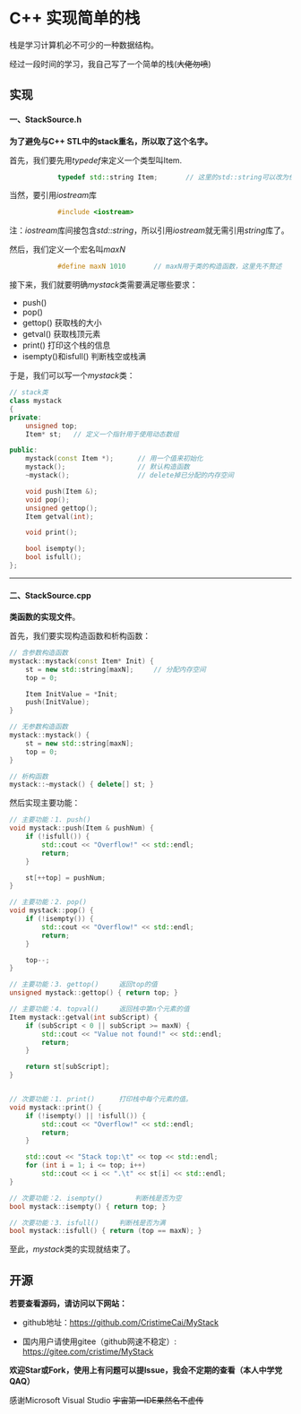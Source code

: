 
# C++ 实现简单的栈

栈是学习计算机必不可少的一种数据结构。

经过一段时间的学习，我自己写了一个简单的栈(<del>大佬勿喷</del>)



## 实现

#### 一、StackSource.h

**为了避免与C++ STL中的stack重名，所以取了这个名字。**

首先，我们要先用*typedef*来定义一个类型叫Item.

```c++
            typedef std::string Item;		// 这里的std::string可以改为任何你想改成的类型（甚至是自定义的类）
```

当然，要引用*iostream*库

```c++
            #include <iostream>
```

注：*iostream*库间接包含*std::string*，所以引用*iostream*就无需引用*string*库了。

然后，我们定义一个宏名叫*maxN*

```c++
            #define maxN 1010		// maxN用于类的构造函数，这里先不赘述
```

接下来，我们就要明确*mystack*类需要满足哪些要求：

* push()
* pop()
* gettop()  获取栈的大小
* getval()  获取栈顶元素
* print() 打印这个栈的信息
* isempty()和isfull()  判断栈空或栈满

于是，我们可以写一个*mystack*类：

```c++
// stack类
class mystack
{
private:
	unsigned top;
	Item* st;	// 定义一个指针用于使用动态数组

public:
	mystack(const Item *);		// 用一个值来初始化
	mystack();					// 默认构造函数
	~mystack();					// delete掉已分配的内存空间

	void push(Item &);
	void pop();
	unsigned gettop();
	Item getval(int);

	void print();

	bool isempty();
	bool isfull();
};
```

------

#### 二、StackSource.cpp

**类函数的实现文件**。

首先，我们要实现构造函数和析构函数：

```c++
// 含参数构造函数
mystack::mystack(const Item* Init) {
	st = new std::string[maxN];		// 分配内存空间
	top = 0;

	Item InitValue = *Init;
	push(InitValue);
}

// 无参数构造函数
mystack::mystack() {
	st = new std::string[maxN];
	top = 0;
}

// 析构函数
mystack::~mystack() { delete[] st; }
```

然后实现主要功能：

```c++
// 主要功能：1. push()
void mystack::push(Item & pushNum) {
	if (!isfull()) {
		std::cout << "Overflow!" << std::endl;
		return;
	}

	st[++top] = pushNum;
}

// 主要功能：2. pop()
void mystack::pop() {
	if (!isempty()) {
		std::cout << "Overflow!" << std::endl;
		return;
	}

	top--;
}

// 主要功能：3. gettop()		返回top的值
unsigned mystack::gettop() { return top; }

// 主要功能：4. topval()		返回栈中第n个元素的值
Item mystack::getval(int subScript) {
	if (subScript < 0 || subScript >= maxN) {
		std::cout << "Value not found!" << std::endl;
		return;
	}

	return st[subScript];
}


// 次要功能：1. print()		打印栈中每个元素的值。
void mystack::print() {
	if (!isempty() || !isfull()) {
		std::cout << "Overflow!" << std::endl;
		return;
	}

	std::cout << "Stack top:\t" << top << std::endl;
	for (int i = 1; i <= top; i++)
		std::cout << i << ".\t" << st[i] << std::endl;
}

// 次要功能：2. isempty()		判断栈是否为空
bool mystack::isempty() { return top; }

// 次要功能：3. isfull()		判断栈是否为满
bool mystack::isfull() { return (top == maxN); }
```

至此，*mystack*类的实现就结束了。


## 开源
**若要查看源码，请访问以下网站：**

* github地址：https://github.com/CristimeCai/MyStack

* 国内用户请使用gitee（github网速不稳定）: https://gitee.com/cristime/MyStack

**欢迎Star或Fork，使用上有问题可以提Issue，我会不定期的查看（本人中学党QAQ）**

感谢Microsoft Visual Studio     <del>宇宙第一IDE果然名不虚传</del>

